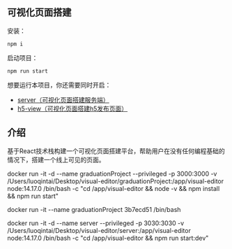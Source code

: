 ## 可视化页面搭建

安装：
```
npm i
```

启动项目：
```
npm run start
```

想要运行本项目，你还需要同时开启：
- [server（可视化页面搭建服务端）](https://github.com/lqt0327/server)
- [h5-view（可视化页面搭建h5发布页面）](https://github.com/lqt0327/h5-view)

## 介绍
基于React技术栈构建一个可视化页面搭建平台，帮助用户在没有任何编程基础的情况下，搭建一个线上可见的页面。

docker run -it -d --name graduationProject --privileged -p 3000:3000 -v  /Users/luoqintai/Desktop/visual-editor/graduationProject:/app/visual-editor node:14.17.0 /bin/bash -c "cd /app/visual-editor && node -v && npm install && npm run start"

docker run -it --name graduationProject 3b7ecd51 /bin/bash

docker run -it -d --name server --privileged -p 3030:3030 -v  /Users/luoqintai/Desktop/visual-editor/server:/app/visual-editor node:14.17.0 /bin/bash -c "cd /app/visual-editor && npm run start:dev"